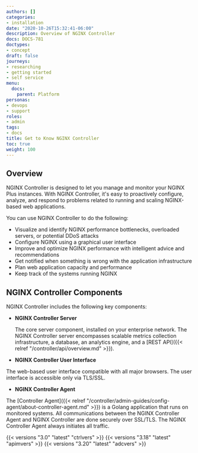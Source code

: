 ```yaml
---
authors: []
categories:
- installation
date: "2020-10-26T15:32:41-06:00"
description: Overview of NGINX Controller
docs: DOCS-781
doctypes:
- concept
draft: false
journeys:
- researching
- getting started
- self service
menu:
  docs:
    parent: Platform
personas:
- devops
- support
roles:
- admin
tags:
- docs
title: Get to Know NGINX Controller
toc: true
weight: 100
---
```


## Overview

NGINX Controller is designed to let you manage and monitor your NGINX Plus instances. With NGINX Controller, it's easy to proactively configure, analyze, and respond to problems related to running and scaling NGINX-based web applications.

You can use NGINX Controller to do the following:

* Visualize and identify NGINX performance bottlenecks, overloaded servers, or potential DDoS attacks
* Configure NGINX using a graphical user interface
* Improve and optimize NGINX performance with intelligent advice and recommendations
* Get notified when something is wrong with the application infrastructure
* Plan web application capacity and performance
* Keep track of the systems running NGINX

## NGINX Controller Components

NGINX Controller includes the following key components:

* **NGINX Controller Server**

  The core server component, installed on your enterprise network. The NGINX Controller server encompasses scalable metrics collection infrastructure, a database, an analytics engine, and a [REST API]({{< relref "/controller/api/overview.md" >}}).

* **NGINX Controller User Interface**

 The web-based user interface compatible with all major browsers. The user interface is accessible only via TLS/SSL.

* **NGINX Controller Agent**

 The [Controller Agent]({{< relref "/controller/admin-guides/config-agent/about-controller-agent.md" >}}) is a Golang application that runs on monitored systems. All communications between the NGINX Controller Agent and NGINX Controller are done securely over SSL/TLS. The NGINX Controller Agent always initiates all traffic.

{{< versions "3.0" "latest" "ctrlvers" >}}
{{< versions "3.18" "latest" "apimvers" >}}
{{< versions "3.20" "latest" "adcvers" >}}
